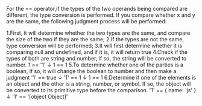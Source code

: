 For the == operator,if the types of the two operands being compared are different, the type conversion is performed. If you compare whether x and y are the same, the following judgment process will be performed:

1.First, it will determine whether the two types are the same, and compare the size of the two if they are the same;
2.If the types are not the same, type conversion will be performed;
3.It will first determine whether it is comparing null and undefined, and if it is, it will return true
4.Check if the types of both are string and number, if so, the string will be converted to number.
1 == '1'
      ↓
1 ==  1
5.To determine whether one of the parties is a boolean, if so, it will change the boolean to number and then make a judgment
'1' == true
        ↓
'1' ==  1
        ↓
 1  ==  1
6.Determine if one of the elements is an object and the other is a string, number, or symbol. If so, the object will be converted to its primitive type before the comparison.
'1' == { name: 'js' }
        ↓
'1' == '[object Object]'
